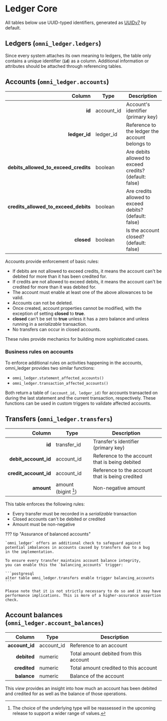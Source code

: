 # Ledger Core

All tables below use UUID-typed identifiers, generated as [UUIDv7](https://uuid7.com/) by
default.

## Ledgers (`omni_ledger.ledgers`)

Since every system attaches its own meaning to ledgers, the table only contains a unique identifier (**`id`**) as a
column. Additional information or attributes should be attached through referencing tables.

## Accounts (`omni_ledger.accounts`)

|                               Column | Type       | Description                                            |
|-------------------------------------:|------------|--------------------------------------------------------|
|                               **id** | account_id | Account's identifier (primary key)                     |
|                        **ledger_id** | ledger_id  | Reference to the ledger the account belongs to         |
| **debits_allowed_to_exceed_credits** | boolean    | Are debits allowed to exceed credits? (default: false) |
| **credits_allowed_to_exceed_debits** | boolean    | Are credits allowed to exceed debits? (default: false) |
|                           **closed** | boolean    | Is the account closed? (default: false)                |

Accounts provide enforcement of basic rules:

* If debits are not allowed to exceed credits, it means the account can't be debited for
  more than it has been credited for.
* If credits are not allowed to exceed debits, it means the account can't be credited for
  more than it was debited for.
* The account must enable at least one of the above allowances to be valid.
* Accounts can not be deleted.
* Once created, account properties cannot be modified, with the exception of setting **closed** to **true**.
* **closed** can't be set to **true** unless it has a zero balance and unless running in
  a _serializable_ transaction.
* No transfers can occur in closed accounts.

These rules provide mechanics for building more sophisticated cases.

### Business rules on accounts

To enforce additional rules on activities happening in the accounts, omni_ledger
provides two similar functions:

* `omni_ledger.statement_affected_accounts()`
* `omni_ledger.transaction_affected_accounts()`

Both return a table of `(account_id, ledger_id)` for accounts transacted on during the last statement and the current
transaction, respectively. These functions can be used in custom triggers to validate affected accounts.

## Transfers (`omni_ledger.transfers`)

|                Column | Type                      | Description                                     |
|----------------------:|---------------------------|-------------------------------------------------|
|                **id** | transfer_id               | Transfer's identifier (primary key)             |
|  **debit_account_id** | account_id                | Reference to the account that is being debited  |
| **credit_account_id** | account_id                | Reference to the account that is being credited |
|            **amount** | amount (bigint [^bigint]) | Non-negative amount                             |

This table enforces the following rules:

* Every transfer must be recorded in a _serializable_ transaction
* Closed accounts can't be debited or credited
* Amount must be non-negative

[^bigint]: The choice of the underlying type will be reassessed in the upcoming release to support a wider range of
values.

??? tip "Assurance of balanced accounts"

    `omni_ledger` offers an additional check to safeguard against
    potential imbalances in accounts caused by transfers due to a bug
    in the implementation.

    To ensure every transfer maintains account balance integrity,
    you can enable this the `balancing_accounts` trigger:

    ```postgresql
    alter table omni_ledger.transfers enable trigger balancing_accounts
    ```

    Please note that it is not strictly necessary to do so and it may have
    performance implications. This is more of a higher-assurance assertion check.

## Account balances (`omni_ledger.account_balances`)

|         Column | Type       | Description                            |
|---------------:|------------|----------------------------------------|
| **account_id** | account_id | Reference to an account                |
|    **debited** | numeric    | Total amount debited from this account |
|   **credited** | numeric    | Total amount credited to this account  |
|    **balance** | numeric    | Balance of the account                 |

This _view_ provides an insight into how much an account has been debited and credited for
as well as the balance of those operations.